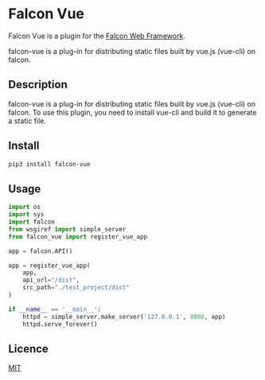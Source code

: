 Falcon Vue
====

Falcon Vue is a plugin for the [Falcon Web Framework](https://github.com/falconry/falcon).

falcon-vue is a plug-in for distributing static files built by vue.js (vue-cli) on falcon.

## Description

falcon-vue is a plug-in for distributing static files built by vue.js (vue-cli) on falcon.
To use this plugin, you need to install vue-cli and build it to generate a static file.

## Install

```bash
pip3 install falcon-vue
```

## Usage

```python
import os
import sys
import falcon
from wsgiref import simple_server
from falcon_vue import register_vue_app

app = falcon.API()

app = register_vue_app(
    app,
    api_url="/dist",
    src_path="./test_project/dist"
)

if __name__ == '__main__':
    httpd = simple_server.make_server('127.0.0.1', 8000, app)
    httpd.serve_forever()
```

## Licence

[MIT](https://github.com/tcnksm/tool/blob/master/LICENCE)
